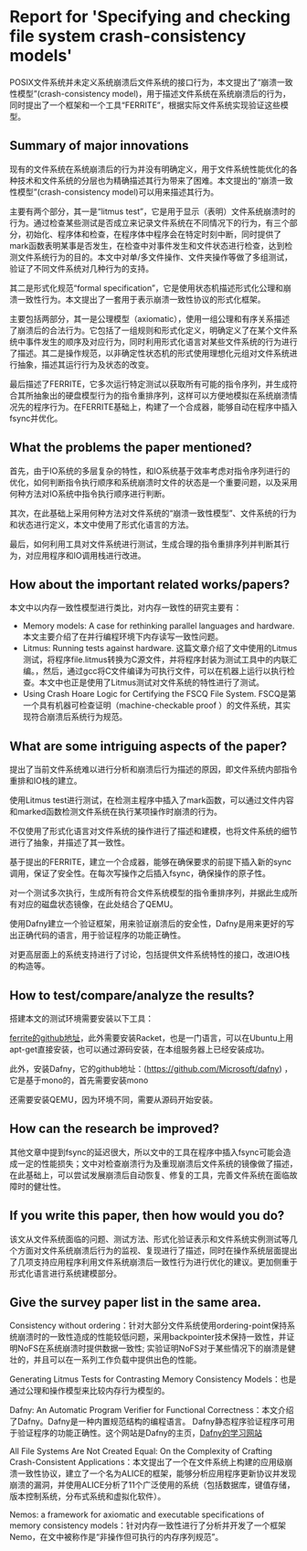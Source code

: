 # Report for 'Specifying and checking file system crash-consistency models'
POSIX文件系统并未定义系统崩溃后文件系统的接口行为，本文提出了“崩溃一致性模型”(crash-consistency model)，用于描述文件系统在系统崩溃后的行为，同时提出了一个框架和一个工具“FERRITE”，根据实际文件系统实现验证这些模型。

## Summary of major innovations
现有的文件系统在系统崩溃后的行为并没有明确定义，用于文件系统性能优化的各种技术和文件系统的分层也为精确描述其行为带来了困难。本文提出的“崩溃一致性模型”(crash-consistency model)可以用来描述其行为。

主要有两个部分，其一是“litmus test”，它是用于显示（表明）文件系统崩溃时的行为。通过检查某些测试是否成立来记录文件系统在不同情况下的行为，有三个部分，初始化、程序体和检查，在程序体中程序会在特定时刻中断，同时提供了mark函数表明某事是否发生，在检查中对事件发生和文件状态进行检查，达到检测文件系统行为的目的。本文中对单/多文件操作、文件夹操作等做了多组测试，验证了不同文件系统对几种行为的支持。

其二是形式化规范“formal specification”，它是使用状态机描述形式化公理和崩溃一致性行为。本文提出了一套用于表示崩溃一致性协议的形式化框架。

主要包括两部分，其一是公理模型（axiomatic），使用一组公理和有序关系描述了崩溃后的合法行为。它包括了一组规则和形式化定义，明确定义了在某个文件系统中事件发生的顺序及对应行为，同时利用形式化语言对某些文件系统的行为进行了描述。其二是操作规范，以非确定性状态机的形式使用理想化元组对文件系统进行抽象，描述其运行行为及状态的改变。

最后描述了FERRITE，它多次运行特定测试以获取所有可能的指令序列，并生成符合其所抽象出的硬盘模型行为的指令重排序列，这样可以方便地模拟在系统崩溃情况先的程序行为。在FERRITE基础上，构建了一个合成器，能够自动在程序中插入fsync并优化。

## What the problems the paper mentioned?
首先，由于IO系统的多层复杂的特性，和IO系统基于效率考虑对指令序列进行的优化，如何判断指令执行顺序和系统崩溃时文件的状态是一个重要问题，以及采用何种方法对IO系统中指令执行顺序进行判断。

其次，在此基础上采用何种方法对文件系统的“崩溃一致性模型”、文件系统的行为和状态进行定义，本文中使用了形式化语言的方法。

最后，如何利用工具对文件系统进行测试，生成合理的指令重排序列并判断其行为，对应用程序和IO调用栈进行改进。

## How about the important related works/papers?
本文中以内存一致性模型进行类比，对内存一致性的研究主要有：
- Memory models: A case for rethinking parallel languages and hardware.本文主要介绍了在并行编程环境下内存读写一致性问题。
- Litmus: Running tests against hardware. 这篇文章介绍了文中使用的Litmus测试，将程序file.litmus转换为C源文件，并将程序封装为测试工具中的内联汇编。，然后，通过gcc将C文件编译为可执行文件，可以在机器上运行以执行检查。本文中也正是使用了Litmus测试对文件系统的特性进行了测试。
- Using Crash Hoare Logic for Certifying the FSCQ File System. FSCQ是第一个具有机器可检查证明（machine-checkable proof ）的文件系统，其实现符合崩溃后系统行为规范。

## What are some intriguing aspects of the paper?
提出了当前文件系统难以进行分析和崩溃后行为描述的原因，即文件系统内部指令重排和IO栈的建立。

使用Litmus test进行测试，在检测主程序中插入了mark函数，可以通过文件内容和marked函数检测文件系统在执行某项操作时崩溃的行为。

不仅使用了形式化语言对文件系统的操作进行了描述和建模，也将文件系统的细节进行了抽象，并描述了其一致性。

基于提出的FERRITE，建立一个合成器，能够在确保要求的前提下插入新的sync调用，保证了安全性。在每次写操作之后插入fsync，确保操作的原子性。

对一个测试多次执行，生成所有符合文件系统模型的指令重排序列，并据此生成所有对应的磁盘状态镜像，在此处结合了QEMU。

使用Dafny建立一个验证框架，用来验证崩溃后的安全性，Dafny是用来更好的写出正确代码的语言，用于验证程序的功能正确性。

对更高层面上的系统支持进行了讨论，包括提供文件系统特性的接口，改进IO栈的构造等。
## How to test/compare/analyze the results?
搭建本文的测试环境需要安装以下工具：

[ferrite的github地址](https://github.com/uwplse/ferrite)，此外需要安装Racket，也是一门语言，可以在Ubuntu上用apt-get直接安装，也可以通过源码安装，在本组服务器上已经安装成功。

此外，安装Dafny，它的github地址：(https://github.com/Microsoft/dafny) ，它是基于mono的，首先需要安装mono

还需要安装QEMU，因为环境不同，需要从源码开始安装。

## How can the research be improved?
其他文章中提到fsync的延迟很大，所以文中的工具在程序中插入fsync可能会造成一定的性能损失；文中对检查崩溃行为及重现崩溃后文件系统的镜像做了描述，在此基础上，可以尝试发展崩溃后自动恢复、修复的工具，完善文件系统在面临故障时的健壮性。

## If you write this paper, then how would you do?
该文从文件系统面临的问题、测试方法、形式化验证表示和文件系统实例测试等几个方面对文件系统崩溃后行为的监视、复现进行了描述，同时在操作系统层面提出了几项支持应用程序利用文件系统崩溃后一致性行为进行优化的建议。更加侧重于形式化语言进行系统建模部分。

## Give the survey paper list in the same area.
Consistency without ordering：针对大部分文件系统使用ordering-point保持系统崩溃时的一致性造成的性能较低问题，采用backpointer技术保持一致性，并证明NoFS在系统崩溃时提供数据一致性; 实验证明NoFS对于某些情况下的崩溃是健壮的，并且可以在一系列工作负载中提供出色的性能。

Generating Litmus Tests for Contrasting Memory Consistency Models：也是通过公理和操作模型来比较内存行为模型的。

Dafny: An Automatic Program Verifier for Functional Correctness：本文介绍了Dafny。Dafny是一种内置规范结构的编程语言。 Dafny静态程序验证程序可用于验证程序的功能正确性。这个网站是Dafny的主页，[Dafny的学习网站](https://www.microsoft.com/en-us/research/project/dafny-a-language-and-program-verifier-for-functional-correctness/?from=http%3A%2F%2Fresearch.microsoft.com%2Fdafny)

All File Systems Are Not Created Equal: On the Complexity of Crafting Crash-Consistent Applications：本文提出了一个在文件系统上构建的应用级崩溃一致性协议，建立了一个名为ALICE的框架，能够分析应用程序更新协议并发现崩溃的漏洞，并使用ALICE分析了11个广泛使用的系统（包括数据库，键值存储，版本控制系统，分布式系统和虚拟化软件）。

Nemos: a framework for axiomatic and executable specifications of memory consistency models：针对内存一致性进行了分析并开发了一个框架Nemo，在文中被称作是“非操作但可执行的内存序列规范”。